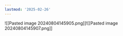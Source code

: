 ```yaml
---
lastmod: '2025-02-26'
---
```


![[Pasted image 20240804145905.png]]![[Pasted image 20240804145907.png]]
